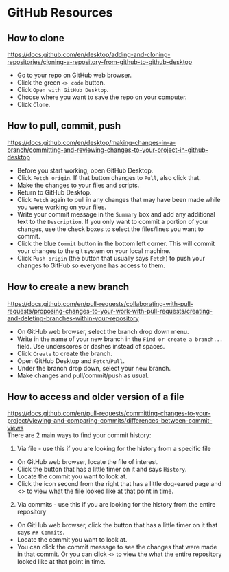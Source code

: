 
# GitHub Resources
## How to clone
https://docs.github.com/en/desktop/adding-and-cloning-repositories/cloning-a-repository-from-github-to-github-desktop
- Go to your repo on GitHub web browser.
- Click the green `<> code` button. 
- Click `Open with GitHub Desktop`.
- Choose where you want to save the repo on your computer. 
- Click `Clone`.
## How to pull, commit, push
https://docs.github.com/en/desktop/making-changes-in-a-branch/committing-and-reviewing-changes-to-your-project-in-github-desktop
- Before you start working, open GitHub Desktop. 
- Click `Fetch origin`. If that button changes to `Pull`, also click that. 
- Make the changes to your files and scripts. 
- Return to GitHub Desktop. 
- Click `Fetch` again to pull in any changes that may have been made while you were working on your files. 
- Write your commit message in the `Summary` box and add any additional text to the `Description`. If you only want to commit a portion of your changes, use the check boxes to select the files/lines you want to commit. 
- Click the blue `Commit` button in the bottom left corner. This will commit your changes to the git system on your local machine. 
- Click `Push origin` (the button that usually says `Fetch`) to push your changes to GitHub so everyone has access to them.
## How to create a new branch
https://docs.github.com/en/pull-requests/collaborating-with-pull-requests/proposing-changes-to-your-work-with-pull-requests/creating-and-deleting-branches-within-your-repository
- On GitHub web browser, select the branch drop down menu.
- Write in the name of your new branch in the `Find or create a branch...` field. Use underscores or dashes instead of spaces. 
- Click `Create` to create the branch. 
- Open GitHub Desktop and `Fetch`/`Pull`.
- Under the branch drop down, select your new branch. 
- Make changes and pull/commit/push as usual. 
## How to access and older version of a file
https://docs.github.com/en/pull-requests/committing-changes-to-your-project/viewing-and-comparing-commits/differences-between-commit-views  
There are 2 main ways to find your commit history:  
1. Via file - use this if you are looking for the history from a specific file  
  - On GitHub web browser, locate the file of interest.
  - Click the button that has a little timer on it and says `History`. 
  - Locate the commit you want to look at.
  - Click the icon second from the right that has a little dog-eared page and <> to view what the file looked like at that point in time.  
2. Via commits - use this if you are looking for the history from the entire repository  
  - On GitHub web browser, click the button that has a little timer on it that says `## Commits`.
  - Locate the commit you want to look at.
  - You can click the commit message to see the changes that were made in that commit. Or you can click `<>` to view the what the entire repository looked like at that point in time.
